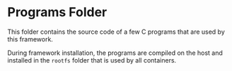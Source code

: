 # Programs Folder

This folder contains the source code of a few C programs that are used by this framework.

During framework installation, the programs are compiled on the host and installed in the `rootfs` folder that is used by all containers.

